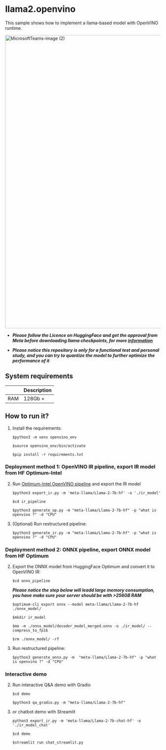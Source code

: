 # llama2.openvino
This sample shows how to implement a llama-based model with OpenVINO runtime.

<img width="947" alt="MicrosoftTeams-image (2)" src="https://github.com/OpenVINO-dev-contest/llama2.openvino/assets/91237924/c210507f-1fb2-4c68-a8d9-dae945df07d3">


- ***Please follow the Licence on HuggingFace and get the approval from Meta before downloading llama checkpoints, for more [information](https://huggingface.co/meta-llama/Llama-2-7b-hf)***

- ***Please notice this repository is only for a functional test and personal study, and you can try to quantize the model to further optimize the performance of it***

## System requirements

|                  | Description
|----------------- | ----------------------------------------
| RAM              | 128Gb + 

## How to run it?
1. Install the requirements:

    ```$python3 -m venv openvino_env```

    ```$source openvino_env/bin/activate```

    ```$pip install -r requirements.txt```


### Deployment method 1: OpenVINO IR pipeline, export IR model from HF Optimum-Intel
2. Run [Optimum-Intel OpenVINO pipeline](https://huggingface.co/docs/optimum/intel/inference) and export the IR model

    ```$python3 export_ir.py -m 'meta-llama/Llama-2-7b-hf' -o './ir_model'```

    ```$cd ir_pipeline```

    ```$python3 generate_op.py -m "meta-llama/Llama-2-7b-hf" -p "what is openvino ?" -d "CPU"``` 

3. (Optional) Run restructured pipeline:

    ```$python3 generate_ir.py -m "meta-llama/Llama-2-7b-hf" -p "what is openvino ?" -d "CPU"```


### Deployment method 2: ONNX pipeline, export ONNX model from HF Optimum

2. Export the ONNX model from HuggingFace Optimum and convert it to OpenVINO IR:

    ```$cd onnx_pipeline```

    ***Please notice the step below will leadd large memory consumption, you have make sure your server should be with >256GB RAM***

    ```$optimum-cli export onnx --model meta-llama/Llama-2-7b-hf ./onnx_model/```

    ```$mkdir ir_model```

    ```$mo -m ./onnx_model/decoder_model_merged.onnx -o ./ir_model/ --compress_to_fp16```

    ```$rm ./onnx_model/ -rf```

3. Run restructured pipeline:

    ```$python3 generate_onnx.py -m  "meta-llama/Llama-2-7b-hf" -p "what is openvino ?" -d "CPU"```


### Interactive demo

2. Run interactive Q&A demo with Gradio

    ```$cd demo```

    ```$python3 qa_gradio.py -m "meta-llama/Llama-2-7b-hf" ```

2. or chatbot demo with Streamlit

    ```python3 export_ir.py -m 'meta-llama/Llama-2-7b-chat-hf' -o './ir_model_chat'```

    ```$cd demo```

    ```$streamlit run chat_streamlit.py```
